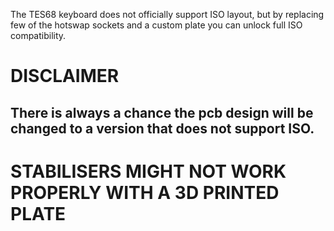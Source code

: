The TES68 keyboard does not officially support ISO layout, but by replacing few of the hotswap sockets and a custom plate you can unlock full ISO compatibility.
# DISCLAIMER
## There is always a chance the pcb design will be changed to a version that does not support ISO.

# STABILISERS MIGHT NOT WORK PROPERLY WITH A 3D PRINTED PLATE
